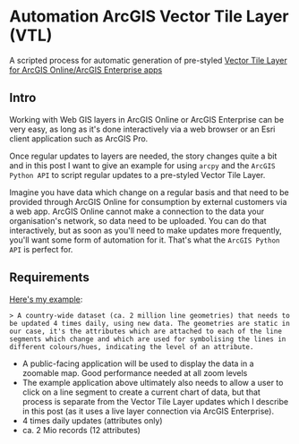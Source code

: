 # Automation ArcGIS Vector Tile Layer (VTL)
A scripted process for automatic generation of pre-styled [Vector Tile Layer for ArcGIS Online/ArcGIS Enterprise apps](https://pro.arcgis.com/en/pro-app/3.1/help/data/services/use-vector-tiled-layers.htm) 

## Intro
Working with Web GIS layers in ArcGIS Online or ArcGIS Enterprise can be very easy, as long as it's done interactively via a web browser or an Esri client application such as ArcGIS Pro.

Once regular updates to layers are needed, the story changes quite a bit and in this post I want to give an example for using `arcpy` and the `ArcGIS Python API` to script regular updates to a pre-styled Vector Tile Layer.

Imagine you have data which change on a regular basis and that need to be provided through ArcGIS Online for consumption by external customers via a web app. ArcGIS Online cannot make a connection to the data your organisation's network, so data need to be uploaded. You can do that interactively, but as soon as you'll need to make updates more frequently, you'll want some form of automation for it. That's what the `ArcGIS Python API` is perfect for.

## Requirements

[Here's my example](https://topnetvisdemo.netlify.app):

    > A country-wide dataset (ca. 2 million line geometries) that needs to be updated 4 times daily, using new data. The geometries are static in our case, it's the attributes which are attached to each of the line segments which change and which are used for symbolising the lines in different colours/hues, indicating the level of an attribute.

* A public-facing application will be used to display the data in a zoomable map. Good performance needed at all zoom levels
* The example application above ultimately also needs to allow a user to click on a line segment to create a current chart of data, but that process is separate from the Vector Tile Layer updates which I describe in this post (as it uses a live layer connection via ArcGIS Enterprise).
* 4 times daily updates (attributes only)
* ca. 2 Mio records (12 attributes)
